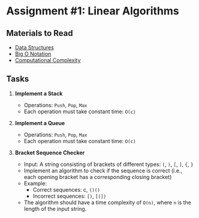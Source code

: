 # Assignment #1: Linear Algorithms

## Materials to Read

- [Data Structures](https://en.wikipedia.org/wiki/List_of_data_structures)
- [Big O Notation](https://en.wikipedia.org/wiki/Big_O_notation)
- [Computational Complexity](https://en.wikipedia.org/wiki/Computational_complexity_theory)

## Tasks

1. **Implement a Stack**

   - Operations: `Push`, `Pop`, `Max`
   - Each operation must take constant time: `O(c)`

2. **Implement a Queue**

   - Operations: `Push`, `Pop`, `Max`
   - Each operation must take constant time: `O(c)`

3. **Bracket Sequence Checker**
   - Input: A string consisting of brackets of different types: `(`, `)`, `[`, `]`, `{`, `}`
   - Implement an algorithm to check if the sequence is correct (i.e., each opening bracket has a corresponding closing bracket)
   - Example:
     - Correct sequences: c, `()()`
     - Incorrect sequences: `[)`, `[(])`
   - The algorithm should have a time complexity of `O(n)`, where `n` is the length of the input string.

<!-- `([{}])`
when I come across a new opening bracket, add it to stack
when I come across a new closing bracket delete it from stack
->()[]{} -> delete from stack AND check if the one we are deleting is correct, throw an error if its not
->

 -->
<!-- '([{ last in first out -> its a stack not a queue -->
<!-- {{{} -->
<!-- template stack so you can delete string stack -->